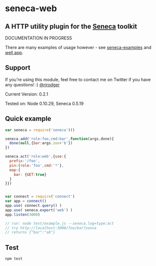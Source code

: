 # seneca-web

## A HTTP utility plugin for the [Seneca](http://senecajs.org) toolkit


DOCUMENTATION IN PROGRESS

There are many examples of usage however - see [seneca-examples](http://github.com/rjrodger/seneca-examples) and
[well app](http://github.com/nearform/well).




## Support

If you're using this module, feel free to contact me on Twitter if you
have any questions! :) [@rjrodger](http://twitter.com/rjrodger)

Current Version: 0.2.1

Tested on: Node 0.10.29, Seneca 0.5.19



## Quick example

```JavaScript
var seneca = require('seneca')()

seneca.add('role:foo,cmd:bar',function(args,done){
  done(null,{bar:args.zoo+'b'})
})

seneca.act('role:web',{use:{
  prefix:'/foo',
  pin:{role:'foo',cmd:'*'},
  map:{
    bar: {GET:true}
  }
}})


var connect = require('connect')
var app = connect()
app.use( connect.query() )
app.use( seneca.export('web') )
app.listen(3000)

// run: node test/example.js --seneca.log=type:act
// try http://localhost:3000/foo/bar?zoo=a
// returns {"bar":"ab"}
```


## Test

```sh
npm test
```


